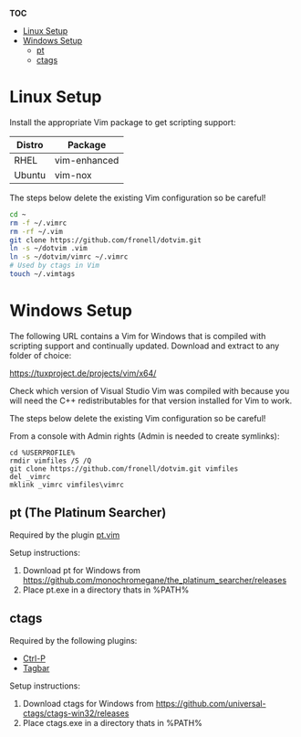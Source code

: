 __TOC__

<!--ts-->
   * [Linux Setup](#linux-setup)
   * [Windows Setup](#windows-setup)
      * [pt](#pt)
      * [ctags](#ctags)
<!--te-->

# Linux Setup

Install the appropriate Vim package to get scripting support:

Distro | Package
------ | -------
RHEL   | vim-enhanced
Ubuntu | vim-nox

The steps below delete the existing Vim configuration so be careful!

```bash
cd ~
rm -f ~/.vimrc
rm -rf ~/.vim
git clone https://github.com/fronell/dotvim.git
ln -s ~/dotvim .vim
ln -s ~/dotvim/vimrc ~/.vimrc
# Used by ctags in Vim
touch ~/.vimtags
```

# Windows Setup

The following URL contains a Vim for Windows that is compiled with scripting support and continually updated.  Download and extract to any folder of choice:

https://tuxproject.de/projects/vim/x64/

Check which version of Visual Studio Vim was compiled with because you will need
the C++ redistributables for that version installed for Vim to work.

The steps below delete the existing Vim configuration so be careful!

From a console with Admin rights (Admin is needed to create symlinks):

```
cd %USERPROFILE%
rmdir vimfiles /S /Q
git clone https://github.com/fronell/dotvim.git vimfiles
del _vimrc
mklink _vimrc vimfiles\vimrc
```

## pt (The Platinum Searcher)

Required by the plugin [pt.vim](https://github.com/nazo/pt.vim)

Setup instructions:

1. Download pt for Windows from https://github.com/monochromegane/the_platinum_searcher/releases
2. Place pt.exe in a directory thats in %PATH%

## ctags

Required by the following plugins:

* [Ctrl-P](https://github.com/ctrlpvim/ctrlp.vim)
* [Tagbar](https://github.com/majutsushi/tagbar.git)

Setup instructions:

1. Download ctags for Windows from https://github.com/universal-ctags/ctags-win32/releases
2. Place ctags.exe in a directory thats in %PATH%
